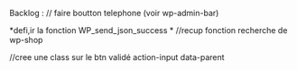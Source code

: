 Backlog :
// faire boutton telephone (voir wp-admin-bar)


*defi,ir la fonction  WP_send_json_success
*
//recup fonction recherche de wp-shop



//cree une class sur le btn validé action-input data-parent

